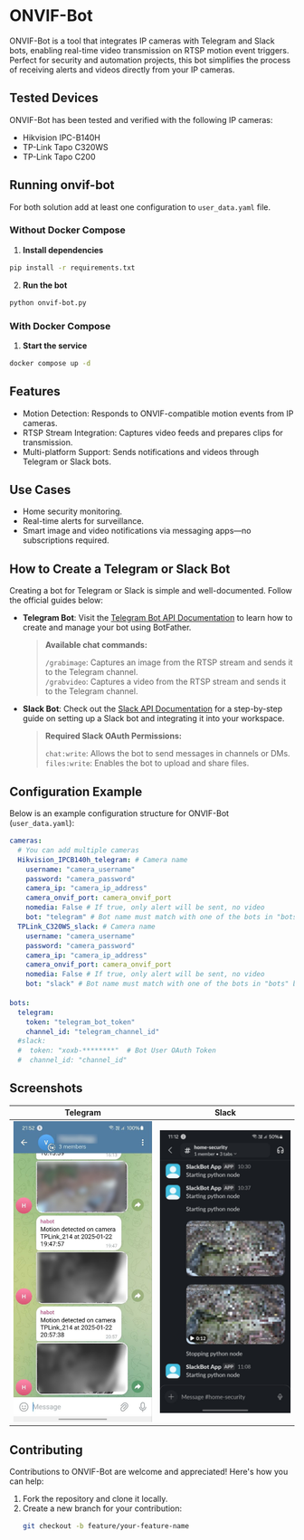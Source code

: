 # ONVIF-Bot

ONVIF-Bot is a tool that integrates IP cameras with Telegram and Slack bots, enabling real-time video transmission on RTSP motion event triggers. Perfect for security and automation projects, this bot simplifies the process of receiving alerts and videos directly from your IP cameras.

## Tested Devices

ONVIF-Bot has been tested and verified with the following IP cameras:

- Hikvision IPC-B140H
- TP-Link Tapo C320WS
- TP-Link Tapo C200

## Running onvif-bot

For both solution add at least one configuration to `user_data.yaml` file.

### Without Docker Compose

1. **Install dependencies**

```sh
pip install -r requirements.txt
```

2. **Run the bot**

```sh
python onvif-bot.py
```

### With Docker Compose

1. **Start the service**

```sh
docker compose up -d
```

## Features

- Motion Detection: Responds to ONVIF-compatible motion events from IP cameras.
- RTSP Stream Integration: Captures video feeds and prepares clips for transmission.
- Multi-platform Support: Sends notifications and videos through Telegram or Slack bots.

## Use Cases

- Home security monitoring.
- Real-time alerts for surveillance.
- Smart image and video notifications via messaging apps—no subscriptions required.

## How to Create a Telegram or Slack Bot

Creating a bot for Telegram or Slack is simple and well-documented. Follow the official guides below:

- **Telegram Bot**: Visit the [Telegram Bot API Documentation](https://core.telegram.org/bots#botfather) to learn how to create and manage your bot using BotFather.

  > **Available chat commands:**
  >
  > `/grabimage`: Captures an image from the RTSP stream and sends it to the Telegram channel.  
  > `/grabvideo`: Captures a video from the RTSP stream and sends it to the Telegram channel.

- **Slack Bot**: Check out the [Slack API Documentation](https://api.slack.com/start/building) for a step-by-step guide on setting up a Slack bot and integrating it into your workspace.

  > **Required Slack OAuth Permissions:**
  >
  > `chat:write`: Allows the bot to send messages in channels or DMs.  
  > `files:write`: Enables the bot to upload and share files.

## Configuration Example

Below is an example configuration structure for ONVIF-Bot (`user_data.yaml`):

```yaml
cameras:
  # You can add multiple cameras
  Hikvision_IPCB140h_telegram: # Camera name
    username: "camera_username"
    password: "camera_password"
    camera_ip: "camera_ip_address"
    camera_onvif_port: camera_onvif_port
    nomedia: False # If true, only alert will be sent, no video
    bot: "telegram" # Bot name must match with one of the bots in "bots" below
  TPLink_C320WS_slack: # Camera name
    username: "camera_username"
    password: "camera_password"
    camera_ip: "camera_ip_address"
    camera_onvif_port: camera_onvif_port
    nomedia: False # If true, only alert will be sent, no video
    bot: "slack" # Bot name must match with one of the bots in "bots" below

bots:
  telegram:
    token: "telegram_bot_token"
    channel_id: "telegram_channel_id"
  #slack:
  #  token: "xoxb-********"  # Bot User OAuth Token
  #  channel_id: "channel_id"
```

## Screenshots

|                              Telegram                              |                            Slack                             |
| :----------------------------------------------------------------: | :----------------------------------------------------------: |
| ![Telegram demo](./assets/Screenshot_20250101_112323_Telegram.jpg) | ![Slack demo](./assets/Screenshot_20250101_111214_Slack.jpg) |

## Contributing

Contributions to ONVIF-Bot are welcome and appreciated! Here's how you can help:

1. Fork the repository and clone it locally.
2. Create a new branch for your contribution:
   ```sh
   git checkout -b feature/your-feature-name
   ```
